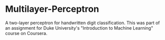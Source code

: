 # Multilayer-Perceptron
A two-layer perceptron for handwritten digit classification. This was part of an assignment for Duke University's "Introduction to Machine Learning" course on Coursera. 
